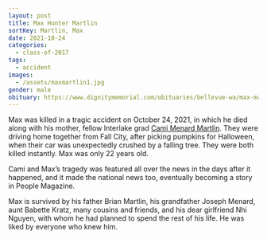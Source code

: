 ```yaml
---
layout: post
title: Max Hunter Martlin
sortKey: Martlin, Max
date: 2021-10-24
categories:
  - class-of-2017
tags:
  - accident
images:
  - /assets/maxmartlin1.jpg
gender: male
obituary: https://www.dignitymemorial.com/obituaries/bellevue-wa/max-martlin-10423214
---
```

Max was killed in a tragic accident on October 24, 2021, in which he died along with his mother, fellow Interlake grad [Cami Menard Martlin](https://ihsmemorial.org/class-of-1980/camille-lynette-cami-menard/). They were driving home together from Fall City, after picking pumpkins for Halloween, when their car was unexpectedly crushed by a falling tree. They were both killed instantly. Max was only 22 years old.

Cami and Max’s tragedy was featured all over the news in the days after it happened, and it made the national news too, eventually becoming a story in People Magazine.

Max is survived by his father Brian Martlin, his grandfather Joseph Menard, aunt Babette Kratz, many cousins and friends, and his dear girlfriend Nhi Nguyen, with whom he had planned to spend the rest of his life. He was liked by everyone who knew him.